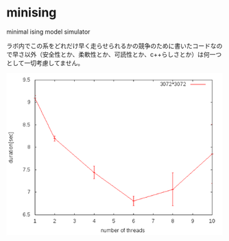 minising
====

minimal ising model simulator

ラボ内でこの系をどれだけ早く走らせられるかの競争のために書いたコードなので早さ以外（安全性とか、柔軟性とか、可読性とか、c++らしさとか）は何一つとして一切考慮してません。

![speed](data/speed.png)
